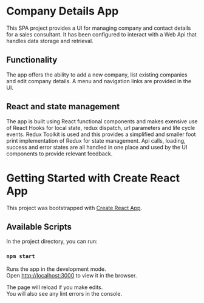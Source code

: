 # Company Details App
This SPA project provides a UI for managing company and contact details for a sales consultant. It has been configured to interact with a Web Api that handles data storage and retrieval.

## Functionality
The app offers the ability to add a new company, list existing companies and edit company details. A menu and navigation links are provided in the UI.

## React and state management
The app is built using React functional components and makes exensive use of React Hooks for local state, redux dispatch, url parameters and life cycle events.
Redux Toolkit is used and this provides a simplified and smaller foot print implementation of Redux for state management. Api calls, loading, success and error states are all handled in one place and used by the UI components to provide relevant feedback.

# Getting Started with Create React App

This project was bootstrapped with [Create React App](https://github.com/facebook/create-react-app).

## Available Scripts

In the project directory, you can run:

### `npm start`

Runs the app in the development mode.\
Open [http://localhost:3000](http://localhost:3000) to view it in the browser.

The page will reload if you make edits.\
You will also see any lint errors in the console.

